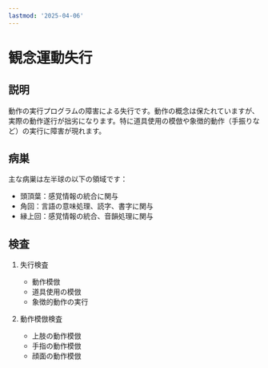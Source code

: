 ```yaml
---
lastmod: '2025-04-06'
---
```


# 観念運動失行

## 説明
動作の実行プログラムの障害による失行です。動作の概念は保たれていますが、実際の動作遂行が拙劣になります。特に道具使用の模倣や象徴的動作（手振りなど）の実行に障害が現れます。

## 病巣
主な病巣は左半球の以下の領域です：
- 頭頂葉：感覚情報の統合に関与
- 角回：言語の意味処理、読字、書字に関与
- 縁上回：感覚情報の統合、音韻処理に関与

## 検査
1. 失行検査
   - 動作模倣
   - 道具使用の模倣
   - 象徴的動作の実行

2. 動作模倣検査
   - 上肢の動作模倣
   - 手指の動作模倣
   - 顔面の動作模倣 
